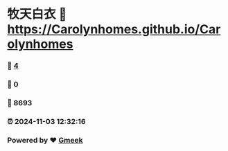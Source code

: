 # 牧天白衣 :link: https://Carolynhomes.github.io/Carolynhomes 
### :page_facing_up: [4](https://Carolynhomes.github.io/Carolynhomes/tag.html) 
### :speech_balloon: 0 
### :hibiscus: 8693 
### :alarm_clock: 2024-11-03 12:32:16 
### Powered by :heart: [Gmeek](https://github.com/Meekdai/Gmeek)
